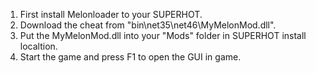 1. First install Melonloader to your SUPERHOT.
2. Download the cheat from "bin\net35\net46\MyMelonMod.dll".
3. Put the MyMelonMod.dll into your "Mods" folder in SUPERHOT install localtion.
4. Start the game and press F1 to open the GUI in game.
